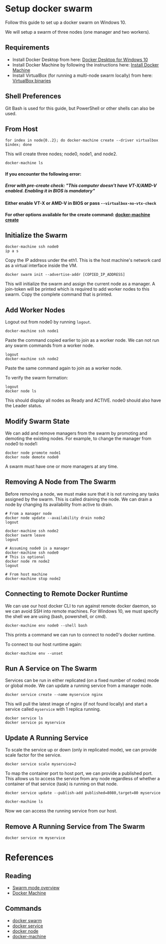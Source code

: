# Setup docker swarm
Follow this guide to set up a docker swarm on Windows 10.

We will setup a swarm of three nodes (one manager and two workers).

## Requirements
- Install Docker Desktop from here: [Docker Desktop for Windows 10](https://docs.docker.com/docker-for-windows/install/)
- Install Docker Machine by following the instructions here: [Install Docker Machine](https://docs.docker.com/machine/install-machine/)
- Install VirtualBox (for running a multi-node swarm locally) from here: [VirtualBox binaries](https://www.virtualbox.org/wiki/Downloads)

## Shell Preferences
Git Bash is used for this guide, but PowerShell or other shells can also be used.

## From Host
```
for index in node{0..2}; do docker-machine create --driver virtualbox $index; done
```
This will create three nodes; node0, node1, and node2.
```
docker-machine ls
```

#### If you encounter the following error:
##### Error with pre-create check: "This computer doesn't have VT-X/AMD-V enabled. Enabling it in BIOS is mandatory"
#### Either enable VT-X or AMD-V in BIOS or pass `--virtualbox-no-vtx-check`

#### For other options available for the create command: [docker-machine create](http://docs.docker.oeynet.com/machine/reference/create/)

## Initialize the Swarm
```
docker-machine ssh node0
ip a s
```
Copy the IP address under the eth1. This is the host machine's network card as a virtual interface inside the VM.
```
docker swarm init --advertise-addr [COPIED_IP_ADDRESS]
```
This will initialize the swarm and assign the current node as a manager. A join-token will be printed which is required to add worker nodes to this swarm. Copy the complete command that is printed.

## Add Worker Nodes
Logout out from node0 by running `logout`.
```
docker-machine ssh node1
```
Paste the command copied earlier to join as a worker node. We can not run any swarm commands from a worker node.
```
logout
docker-machine ssh node2
```
Paste the same command again to join as a worker node.

To verify the swarm formation:
```
logout
docker node ls
```
This should display all nodes as Ready and ACTIVE. node0 should also have the Leader status.

## Modify Swarm State
We can add and remove managers from the swarm by promoting and demoting the existing nodes. For example, to change the manager from node0 to node1:
```
docker node promote node1
docker node demote node0
```
A swarm must have one or more managers at any time.

## Removing A Node from The Swarm
Before removing a node, we must make sure that it is not running any tasks assigned by the swarm. This is called draining the node. We can drain a node by changing its availability from active to drain.
```
# From a manager node
docker node update --availability drain node2
logout

docker-machine ssh node2
docker swarm leave
logout

# Assuming node0 is a manager
docker-machine ssh node0
# This is optional
docker node rm node2
logout

# From host machine
docker-machine stop node2
```

## Connecting to Remote Docker Runtime
We can use our host docker CLI to run against remote docker daemon, so we can avoid SSH into remote machines. For Windows 10, we must specify the shell we are using (bash, powershell, or cmd).
```
docker-machine env node0 --shell bash
```
This prints a command we can run to connect to node0's docker runtime.

To connect to our host runtime again:
```
docker-machine env --unset
```

## Run A Service on The Swarm
Services can be run in either replicated (on a fixed number of nodes) mode or global mode. We can update a running service from a manager node.
```
docker service create --name myservice nginx
```
This will pull the latest image of nginx (if not found locally) and start a service called `myservice` with 1 replica running.
```
docker service ls
docker service ps myservice
```

## Update A Running Service
To scale the service up or down (only in replicated mode), we can provide scale factor for the service.
```
docker service scale myservice=2
```
To map the container port to host port, we can provide a published port. This allows us to access the service from any node regardless of whether a container of that service (task) is running on that node.
```
docker service update --publish-add published=8080,target=80 myservice

docker-machine ls
```
Now we can access the running service from our host.

## Remove A Running Service from The Swarm
```
docker service rm myservice
```

# References

## Reading
- [Swarm mode overview](https://docs.docker.com/engine/swarm/)
- [Docker Machine](https://docs.docker.com/machine/)

## Commands
- [docker swarm](https://docs.docker.com/engine/reference/commandline/swarm/)
- [docker service](https://docs.docker.com/engine/reference/commandline/service/)
- [docker node](https://docs.docker.com/engine/reference/commandline/node/)
- [docker-machine](https://docs.docker.com/machine/reference/)